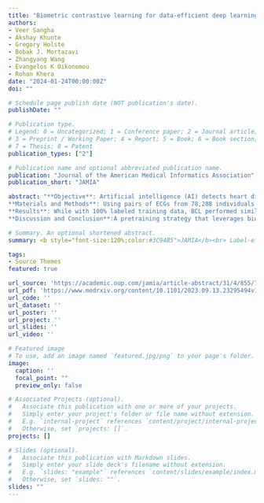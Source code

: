 ```yaml
---
title: "Biometric contrastive learning for data-efficient deep learning from electrocardiographic images"
authors:
- Veer Sangha
- Akshay Khunte
- Gregory Holste
- Bobak J. Mortazavi
- Zhangyang Wang
- Evangelos K Oikonomou
- Rohan Khera
date: "2024-01-24T00:00:00Z"
doi: ""

# Schedule page publish date (NOT publication's date).
publishDate: ""

# Publication type.
# Legend: 0 = Uncategorized; 1 = Conference paper; 2 = Journal article;
# 3 = Preprint / Working Paper; 4 = Report; 5 = Book; 6 = Book section;
# 7 = Thesis; 8 = Patent
publication_types: ["2"]

# Publication name and optional abbreviated publication name.
publication: "Journal of the American Medical Informatics Association"
publication_short: "JAMIA"

abstract: "**Objective**: Artificial intelligence (AI) detects heart disease from images of electrocardiograms (ECGs). However, traditional supervised learning is limited by the need for large amounts of labeled data. We report the development of Biometric Contrastive Learning (BCL), a self-supervised pretraining approach for label-efficient deep learning on ECG images.<br />
**Materials and Methods**: Using pairs of ECGs from 78,288 individuals from Yale (2000-2015), we trained a convolutional neural network to identify temporally separated ECG pairs that varied in layouts from the same patient. We fine-tuned BCL-pretrained models to detect atrial fibrillation (AF), gender, and LVEF < 40%, using ECGs from 2015 to 2021. We externally tested the models in cohorts from Germany and the United States. We compared BCL with ImageNet initialization and general-purpose self-supervised contrastive learning for images (simCLR).<br />
**Results**: While with 100% labeled training data, BCL performed similarly to other approaches for detecting AF/Gender/LVEF < 40% with an AUROC of 0.98/0.90/0.90 in the held-out test sets, it consistently outperformed other methods with smaller proportions of labeled data, reaching equivalent performance at 50% of data. With 0.1% data, BCL achieved AUROC of 0.88/0.79/0.75, compared with 0.51/0.52/0.60 (ImageNet) and 0.61/0.53/0.49 (simCLR). In external validation, BCL outperformed other methods even at 100% labeled training data, with an AUROC of 0.88/0.88 for Gender and LVEF < 40% compared with 0.83/0.83 (ImageNet) and 0.84/0.83 (simCLR).<br />
**Discussion and Conclusion**:A pretraining strategy that leverages biometric signatures of different ECGs from the same patient enhances the efficiency of developing AI models for ECG images. This represents a major advance in detecting disorders from ECG images with limited labeled data."

# Summary. An optional shortened abstract.
summary: <b style="font-size:120%;color:#3C94B5">JAMIA</b><br> Label-efficient electrocardiogram (ECG) image classification with contrastive learning.

tags:
- Source Themes
featured: true

url_source: 'https://academic.oup.com/jamia/article-abstract/31/4/855/7588722?redirectedFrom=fulltext'
url_pdf: 'https://www.medrxiv.org/content/10.1101/2023.09.13.23295494v1.full.pdf'
url_code: ''
url_dataset: ''
url_poster: ''
url_project: ''
url_slides: ''
url_video: ''

# Featured image
# To use, add an image named `featured.jpg/png` to your page's folder.
image:
  caption: ''
  focal_point: ""
  preview_only: false

# Associated Projects (optional).
#   Associate this publication with one or more of your projects.
#   Simply enter your project's folder or file name without extension.
#   E.g. `internal-project` references `content/project/internal-project/index.md`.
#   Otherwise, set `projects: []`.
projects: []

# Slides (optional).
#   Associate this publication with Markdown slides.
#   Simply enter your slide deck's filename without extension.
#   E.g. `slides: "example"` references `content/slides/example/index.md`.
#   Otherwise, set `slides: ""`.
slides: ""
---
```

